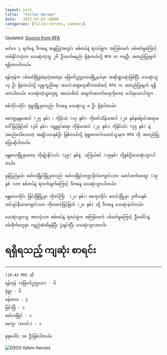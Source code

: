 ```yaml
---
layout: post
title:  "Fallen Heroes"
date:   2021-03-03 +0800
categories: [fallen-heroes, summary]
---
```

Updated: [Source from RFA](https://www.rfa.org/burmese/news/death-coup-myanmar-nationwide-03032021120248.html)
```
မတ်လ ၃ ရက်နေ့ ဒီကနေ့ ဆန္ဒပြပွဲအတွင်း စစ်တပ်နဲ့ ရဲတပ်ဖွဲ့က အကြမ်းဖက် ပစ်ခတ်မှုကြောင့် တစ်နိုင်ငံလုံးက သေဆုံးတဲ့သူ ၂၆ ဦးထက်မနည်း ရှိခဲ့တယ်လို့ RFA က ကနဦး အတည်ပြုချက် ရရှိထားပါတယ်။

ရန်ကုန်က ပစ်ခတ်ဖြိုခွဲခံရတဲ့အထဲမှာ မြောက်ဥက္ကလာပမြို့နယ်မှာ အဆိုးရွားဆုံးဖြစ်ပြီး သေဆုံးသူ ၁၃ ဦး ရှိခဲ့တယ်လို့ လူမှုကူညီရေး အသင်းအဖွဲ့တွေဆီကတစ်ဆင့် RFA က အတည်ပြုချက် ရရှိထားပါတယ်။ သေဆုံးတဲ့သူတွေရဲ့ အသေးစိတ် အချက်အလက်တွေကိုတော့ မသိရသေးပါဘူး။

စစ်ကိုင်းတိုင်း မုံရွာမြို့မှာလည်း ဒီကနေ့ သေဆုံးသူ ၈ ဦး ရှိခဲ့ပါတယ်။  

မကျော့နန္ဒအောင် (၂၅ နှစ်) ၊ ကိုဖိုးသဲ (၁၇ နှစ်)၊ ကိုဇော်သိန်းအောင် (၂၀ နှစ်နှစ်ျောင်းဆရာမ ဒေါ်မြင့်မြင့်ဇင် (၃၆ နှစ်)၊ ကျူရှင်ဆရာ ကိုမိုးအောင် (၂၃ နှစ်)၊ ကိုနိုင်ဝင်း (၄၅ နှစ်) နဲ့ အမည်မသိသေးတဲ့ အမျိုးသားနှစ်ဦး ဖြစ်တယ်လို့ မုံရွာဂေဇက်သတင်းဌာနက RFA ကို အတည်ပြုပြောဆိုပါတယ်။

မန္တလေးမြို့မှာတော့ ကိုမျိုးနိုင်လင်း (၃၉) နှစ်နဲ့  မကြယ်စင် (၁၉နှစ်) တို့နှစ်ဦးသေဆုံးသွားပါတယ်။

မွန်ပြည်နယ်၊ မော်လမြိုင်မြို့မှာလည်း မော်လမြိုင်တက္ကသိုလ်ကျောင်းသား မောင်ထက်ဝေထူး (၁၉ နှစ် )ဟာ စစ်တပ်နဲ့ ရဲလက်ချက်ကြောင့် ဒီကနေ့ သေဆုံးသွားပါတယ်။

မန္တလေးတိုင်း မြင်းခြံမြို့မှာ ကိုဇင်ကြီး  (၂၁ နှစ်)၊ မကွေးတိုင်း စလင်းမြို့မှာ ဒုတိယနှစ် အင်ဂျင်နီယာကျောင်းသား ကိုအောင်မြင့်မြတ် (၂၀ နှစ်) တို့ ဒီကနေ့ သေဆုံးခဲ့ပါတယ်။

သေဆုံးသွားသူ အားလုံးဟာ စစ်တပ်နဲ့ ရဲတပ်ဖွဲ့က အကြမ်းဖက် ပစ်ခတ်မှုကြောင့် ဦးခေါင်းနဲ့ ဝမ်းဗိုက်တွေမှာ ကျည်ဆံထိမှန်ပြီး ပွဲချင်းပြီး သေဆုံးသွားတာပါ။

```
# ရရှိရသည့် ကျဆုံး စာရင်း
------------------------
 
```
[19:43 PM] ထိ
ရန်ကုန် (မြောက်ဥက္ကလာ) - ၆
မုံရွာ - ၆
မန်းလေး - ၃
မြင်းခြံ - ၁
မော်လမြိုင် - ၁
မကွေး (စလင်း) - ၁

စုစုပေါင်း ၁၈ ဦးဖြစ်ပါတယ်။
```

![0303-fallen-heroes](https://drive.google.com/uc?export=view&id=1VmpZq-z6BWSc99Tm4QHBGw0vU5dABLSG  "0303-fallen-heroes")

